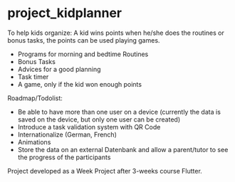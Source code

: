 # project_kidplanner

To help kids organize:
A kid wins points when he/she does the routines or bonus tasks, the points can be used playing games.

- Programs for morning and bedtime Routines
- Bonus Tasks
- Advices for a good planning
- Task timer
- A game, only if the kid won enough points

Roadmap/Todolist:

- Be able to have more than one user on a device (currently the data is saved on the device, but only one user can be created)
- Introduce a task validation system with QR Code
- Internationalize (German, French)
- Animations
- Store the data on an external Datenbank and allow a parent/tutor to see the progress of the participants

Project developed as a Week Project after 3-weeks course Flutter.
